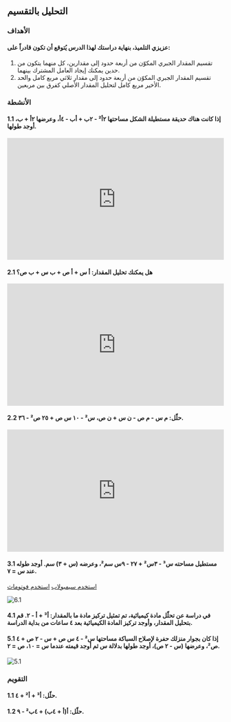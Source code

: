 ## التحليل بالتقسيم

### الأهداف

#### عزيزي التلميذ، بنهاية دراستك لهذا الدرس يُتوقع أن تكون قادراً على:

1. تقسيم المقدار الجبري المكوّن من أربعة حدود إلى مقدارين، كل منهما يتكون من حدين يمكنك إيجاد العامل المشترك بينهما.
2. تقسيم المقدار الجبري المكوّن من أربعة حدود إلى مقدار ثلاثي مربع كامل والحد الأخير مربع كامل لتحليل المقدار الأصلي كفرق بين مربعين.

### الأنشطة

#### 1.1 إذا كانت هناك حديقة مستطيلة الشكل مساحتها ٢أ² - ٢ب + أب - ٤أ، وعرضها ٢أ + ب، أوجد طولها.

<div style="position: relative; padding-bottom: 56.25%; height: 0; overflow: hidden; z-index: 0;">
  <iframe style="position: absolute; top: 0; left: 0; width: 100%; height: 100%;" src="https://www.youtube.com/embed/x9oVuMhekPM" frameborder="0" allow="accelerometer; autoplay; clipboard-write; encrypted-media; gyroscope; picture-in-picture" allowfullscreen></iframe>
</div>

#### 2.1 هل يمكنك تحليل المقدار: أ س + أ ص + ب س + ب ص؟

<div style="position: relative; padding-bottom: 56.25%; height: 0; overflow: hidden;">
  <iframe style="position: absolute; top: 0; left: 0; width: 100%; height: 100%;" src="https://www.youtube.com/embed/O7um6H4UcsE" frameborder="0" allow="accelerometer; autoplay; clipboard-write; encrypted-media; gyroscope; picture-in-picture" allowfullscreen></iframe>
</div>

#### 2.2 حلّل: م س - م ص - ن س + ن ص، س² - ١٠ س ص + ٢٥ ص² - ٣٦.

<div style="position: relative; padding-bottom: 56.25%; height: 0; overflow: hidden;">
  <iframe style="position: absolute; top: 0; left: 0; width: 100%; height: 100%;" src="https://www.youtube.com/embed/jTSyLVw6tzA" frameborder="0" allow="accelerometer; autoplay; clipboard-write; encrypted-media; gyroscope; picture-in-picture" allowfullscreen></iframe>
</div>

#### 3.1 مستطيل مساحته س³ - ٣س² + ٢٧ - ٩س سم²، وعرضه (س + ٣) سم. أوجد طوله عند س = ٧.

<a href="https://ar.symbolab.com/" target="_blank">استخدم سيمبولاب</a>
<a href="https://photomath.com/install/" target="_blank">استخدم فوتوماث</a>

![6.1](https://1.bp.blogspot.com/-BawjRv84Pr4/YHf4x25o9RI/AAAAAAAAB6g/pLk7rLRnfkAIs9mK6zXLShyChLYMJKwtwCLcBGAsYHQ/s1069/%25D8%25A7%25D9%2585%25D8%25AA%25D8%25AD%25D8%25A7%25D9%2586.png)

#### 4.1 في دراسة عن تحلّل مادة كيميائية، تم تمثيل تركيز مادة ما بالمقدار: أ³ + أ - ٢. قم بتحليل المقدار، وأوجد تركيز المادة الكيميائية بعد ٤ ساعات من بداية الدراسة.

#### 5.1 إذا كان بجوار منزلك حفرة لإصلاح السباكة مساحتها س² - ٤ س ص + س - ٢ ص + ٤ ص²، وعرضها (س - ٢ ص)، أوجد طولها بدلالة س ثم أوجد قيمته عندما س = ١٠، ص = ٢.

![5.1](https://img.freepik.com/premium-photo/plumbing-repair-installation-new-industrial-street-water-pipes-dug-hole-two-lines-outdoors_305419-1652.jpg)

### التقويم

#### 1.1 حلّل: أ³ + أ² + ٤.

#### 1.2 حلّل: أ(أ + ٤ب) + ٤ب² - ٩.
